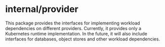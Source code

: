 # internal/provider

This package provides the interfaces for implementing workload dependencies on
different providers.  Currently, it provides only a Kubernetes runtime
implementation.  In the future, it will also include interfaces for databases,
object stores and other workload dependencies.

